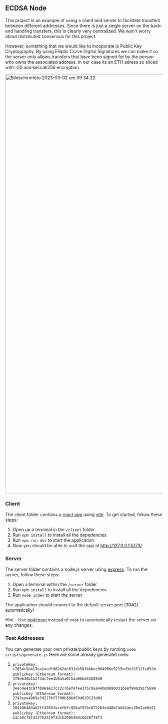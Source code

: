 ## ECDSA Node

This project is an example of using a client and server to facilitate transfers between different addresses. Since there is just a single server on the back-end handling transfers, this is clearly very centralized. We won't worry about distributed consensus for this project.

However, something that we would like to incoporate is Public Key Cryptography. By using Elliptic Curve Digital Signatures we can make it so the server only allows transfers that have been signed for by the person who owns the associated address.
In our case its an ETH adress so sliced with -20 and keccak256 encryption.

<img width="1338" alt="Bildschirm­foto 2023-03-02 um 09 34 22" src="https://user-images.githubusercontent.com/28670581/222374721-d5e649db-7412-4a6d-882e-cda966adfacb.png">


### Client

The client folder contains a [react app](https://reactjs.org/) using [vite](https://vitejs.dev/). To get started, follow these steps:

1. Open up a terminal in the `/client` folder
2. Run `npm install` to install all the depedencies
3. Run `npm run dev` to start the application
4. Now you should be able to visit the app at http://127.0.0.1:5173/

### Server

The server folder contains a node.js server using [express](https://expressjs.com/). To run the server, follow these steps:

1. Open a terminal within the `/server` folder
2. Run `npm install` to install all the depedencies
3. Run `node index` to start the server

The application should connect to the default server port (3042) automatically!

_Hint_ - Use [nodemon](https://www.npmjs.com/package/nodemon) instead of `node` to automatically restart the server on any changes.

### Test Addresses

You can generate your own private/public keys by running `node scripts/generate.js`
Here are some already generatet ones:

1. `privateKey:  c7654c9e417ea1acdfd6242dc631de58fbbbec904966e5215ed3ef2512fc052b`
   `publicKey (Ethereum format):  4f9eb36b1b2f3dc7ee3b8a5a0f5aa06bd5168940`
2. `privateKey:  3e4c4e43c0ffb969e17c22c7bef4fee375c9aa44b8d090d31b68f890291f5698`
   `publicKey (Ethereum format):  2742eea4905e7d2276f7790b386d59d629125d0d`
3. `privateKey:  284186483a62ff4765fecef6fc926af97bc0722b5e4d8b7add2aec26e2ae6d21`
   `publicKey (Ethereum format):  a3ca8cf814227b3319f3dcb200630dc6d26f78f3`
